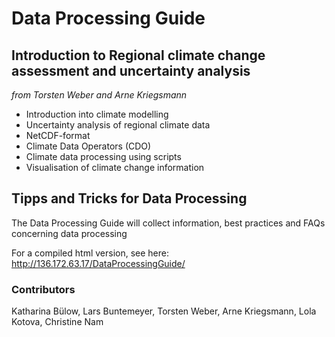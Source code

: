 # Data Processing Guide

## Introduction to Regional climate change assessment and uncertainty analysis
*from Torsten Weber and Arne Kriegsmann* 
* Introduction into climate modelling
* Uncertainty analysis of regional climate data
* NetCDF-format
* Climate Data Operators (CDO)
* Climate data processing using scripts
* Visualisation of climate change information

## Tipps and Tricks for Data Processing
The Data Processing Guide will collect information, best practices and FAQs concerning data processing

For a compiled html version, see here: http://136.172.63.17/DataProcessingGuide/

### Contributors
Katharina Bülow, Lars Buntemeyer, Torsten Weber, Arne Kriegsmann, Lola Kotova, Christine Nam

